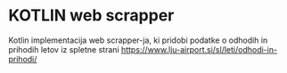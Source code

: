 # KOTLIN web scrapper

Kotlin implementacija web scrapper-ja, ki pridobi podatke o odhodih in prihodih letov iz spletne strani https://www.lju-airport.si/sl/leti/odhodi-in-prihodi/
